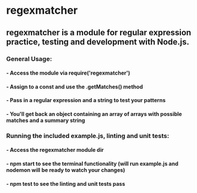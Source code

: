 # regexmatcher

## regexmatcher is a module for regular expression practice, testing and development with Node.js.

### General Usage:

#### - Access the module via require('regexmatcher')
#### - Assign to a const and use the .getMatches() method
#### - Pass in a regular expression and a string to test your patterns
#### - You'll get back an object containing an array of arrays with possible matches and a summary string

### Running the included example.js, linting and unit tests:

#### - Access the regexmatcher module dir
#### - npm start to see the terminal functionality (will run example.js and nodemon will be ready to watch your changes)
#### - npm test to see the linting and unit tests pass